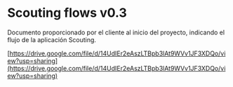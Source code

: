 # Scouting flows v0.3
Documento proporcionado por el cliente al inicio del proyecto, indicando el flujo de la aplicación Scouting.

[https://drive.google.com/file/d/14UdIEr2eAszLTBpb3lAt9WVv1JF3XDQo/view?usp=sharing](https://drive.google.com/file/d/14UdIEr2eAszLTBpb3lAt9WVv1JF3XDQo/view?usp=sharing)
